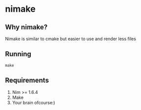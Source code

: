 # nimake

## Why nimake?

Nimake is similar to cmake but easier to use and render less files

## Running

    make

## Requirements

1. Nim >= 1.6.4
2. Make
3. Your brain ofcourse:)
